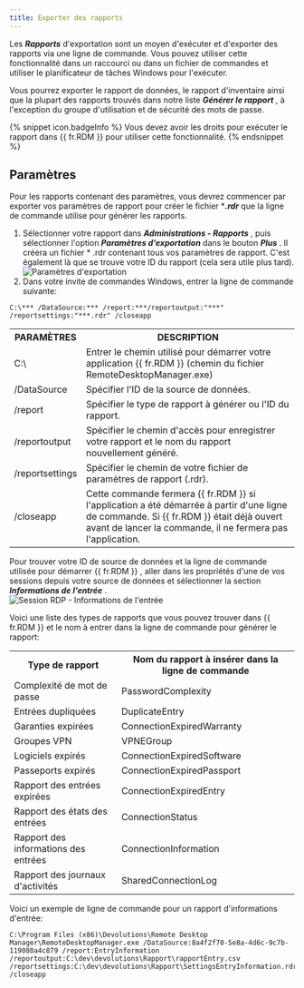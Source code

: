 ```yaml
---
title: Exporter des rapports
---
```

Les ***Rapports*** d'exportation sont un moyen d'exécuter et d'exporter des rapports via une ligne de commande. Vous pouvez utiliser cette fonctionnalité dans un raccourci ou dans un fichier de commandes et utiliser le planificateur de tâches Windows pour l'exécuter.  

Vous pourrez exporter le rapport de données, le rapport d'inventaire ainsi que la plupart des rapports trouvés dans notre liste ***Générer le rapport*** , à l'exception du groupe d'utilisation et de sécurité des mots de passe.  

{% snippet icon.badgeInfo %} 
Vous devez avoir les droits pour exécuter le rapport dans {{ fr.RDM }} pour utiliser cette fonctionnalité. 
{% endsnippet %}
 
## Paramètres 

Pour les rapports contenant des paramètres, vous devrez commencer par exporter vos paramètres de rapport pour créer le fichier ****.rdr*** que la ligne de commande utilise pour générer les rapports.  

1. Sélectionner votre rapport dans ***Administrations - Rapports*** , puis sélectionner l'option ***Paramètres d'exportation*** dans le bouton ***Plus*** . Il créera un fichier * .rdr contenant tous vos paramètres de rapport. C'est également là que se trouve votre ID du rapport (cela sera utile plus tard).  
![Paramètres d'exportation](/img/fr/rdm/windows/clip10006.png) 
1. Dans votre invite de commandes Windows, entrer la ligne de commande suivante:  

`C:\*** /DataSource:*** /report:***/reportoutput:"***" /reportsettings:"***.rdr" /closeapp` 

<table>
	<tr>
		<th>
PARAMÈTRES 
		</th>
		<th>
DESCRIPTION 
		</th>
	</tr>
	<tr>
		<td>
C:\ 
		</td>
		<td>
Entrer le chemin utilisé pour démarrer votre application {{ fr.RDM }} (chemin du fichier RemoteDesktopManager.exe) 
		</td>
	</tr>
	<tr>
		<td>
/DataSource 
		</td>
		<td>
Spécifier l'ID de la source de données. 
		</td>
	</tr>
	<tr>
		<td>
/report 
		</td>
		<td>
Spécifier le type de rapport à générer ou l'ID du rapport. 
		</td>
	</tr>
	<tr>
		<td>
/reportoutput 
		</td>
		<td>
Spécifier le chemin d'accès pour enregistrer votre rapport et le nom du rapport nouvellement généré. 
		</td>
	</tr>
	<tr>
		<td>
/reportsettings 
		</td>
		<td>
Spécifier le chemin de votre fichier de paramètres de rapport (.rdr). 
		</td>
	</tr>
	<tr>
		<td>
/closeapp 
		</td>
		<td>
Cette commande fermera {{ fr.RDM }} si l'application a été démarrée à partir d'une ligne de commande. Si {{ fr.RDM }} était déjà ouvert avant de lancer la commande, il ne fermera pas l'application. 
		</td>
	</tr>
</table>

Pour trouver votre ID de source de données et la ligne de commande utilisée pour démarrer {{ fr.RDM }} , aller dans les propriétés d'une de vos sessions depuis votre source de données et sélectionner la section ***Informations de l'entrée*** .  
![Session RDP - Informations de l'entrée](/img/fr/rdm/windows/clip10008.png) 

Voici une liste des types de rapports que vous pouvez trouver dans {{ fr.RDM }} et le nom à entrer dans la ligne de commande pour générer le rapport:  

<table>
	<tr>
		<th>
Type de rapport 
		</th>
		<th>
Nom du rapport à insérer dans la ligne de commande 
		</th>
	</tr>
	<tr>
		<td>
Complexité de mot de passe 
		</td>
		<td>
PasswordComplexity 
		</td>
	</tr>
	<tr>
		<td>
Entrées dupliquées 
		</td>
		<td>
DuplicateEntry 
		</td>
	</tr>
	<tr>
		<td>
Garanties expirées 
		</td>
		<td>
ConnectionExpiredWarranty 
		</td>
	</tr>
	<tr>
		<td>
Groupes VPN 
		</td>
		<td>
VPNEGroup 
		</td>
	</tr>
	<tr>
		<td>
Logiciels expirés 
		</td>
		<td>
ConnectionExpiredSoftware 
		</td>
	</tr>
	<tr>
		<td>
Passeports expirés 
		</td>
		<td>
ConnectionExpiredPassport 
		</td>
	</tr>
	<tr>
		<td>
Rapport des entrées expirées 
		</td>
		<td>
ConnectionExpiredEntry 
		</td>
	</tr>
	<tr>
		<td>
Rapport des états des entrées 
		</td>
		<td>
ConnectionStatus 
		</td>
	</tr>
	<tr>
		<td>
Rapport des informations des entrées 
		</td>
		<td>
ConnectionInformation 
		</td>
	</tr>
	<tr>
		<td>
Rapport des journaux d'activités 
		</td>
		<td>
SharedConnectionLog 
		</td>
	</tr>
</table>

Voici un exemple de ligne de commande pour un rapport d'informations d'entrée: 

```
C:\Program Files (x86)\Devolutions\Remote Desktop Manager\RemoteDesktopManager.exe /DataSource:8a4f2f70-5e8a-4d6c-9c7b-119080a4c879 /report:EntryInformation /reportoutput:C:\dev\devolutions\Rapport\rapportEntry.csv /reportsettings:C:\dev\devolutions\Rapport\SettingsEntryInformation.rdr /closeapp 
```
